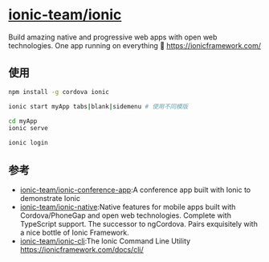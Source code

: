 # [ionic-team/ionic](https://github.com/ionic-team/ionic)

Build amazing native and progressive web apps with open web technologies. One app running on everything 🎉 https://ionicframework.com/

## 使用

```sh
npm install -g cordova ionic

ionic start myApp tabs|blank|sidemenu # 使用不同模版

cd myApp
ionic serve

ionic login
```

## 参考

* [ionic-team/ionic-conference-app](https://github.com/ionic-team/ionic-conference-app):A conference app built with Ionic to demonstrate Ionic
* [ionic-team/ionic-native](https://github.com/ionic-team/ionic-native):Native features for mobile apps built with Cordova/PhoneGap and open web technologies. Complete with TypeScript support. The successor to ngCordova. Pairs exquisitely with a nice bottle of Ionic Framework.
* [ionic-team/ionic-cli](https://github.com/ionic-team/ionic-cli):The Ionic Command Line Utility https://ionicframework.com/docs/cli/
